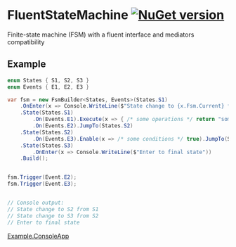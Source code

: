 # FluentStateMachine [![NuGet version](https://badge.fury.io/nu/FluentStateMachine.svg)](http://badge.fury.io/nu/FluentStateMachine)
Finite-state machine (FSM) with a fluent interface and mediators compatibility

## Example
```C#
enum States { S1, S2, S3 }
enum Events { E1, E2, E3 }
```

```C#
var fsm = new FsmBuilder<States, Events>(States.S1)
    .OnEnter(x => Console.WriteLine($"State change to {x.Fsm.Current} from {x.PrevState}"))
    .State(States.S1)
        .On(Events.E1).Execute(x => { /* some operations */ return "some data"; })
        .On(Events.E2).JumpTo(States.S2)
    .State(States.S2)
        .On(Events.E3).Enable(x => /* some conditions */ true).JumpTo(States.S3)
    .State(States.S3)
        .OnEnter(x => Console.WriteLine($"Enter to final state"))
    .Build();


fsm.Trigger(Event.E2);
fsm.Trigger(Event.E3);


// Console output:
// State change to S2 from S1
// State change to S3 from S2
// Enter to final state
```

[Example.ConsoleApp](https://github.com/mustaddon/StateMachine/blob/master/Examples/Example.ConsoleApp/Program.cs)
